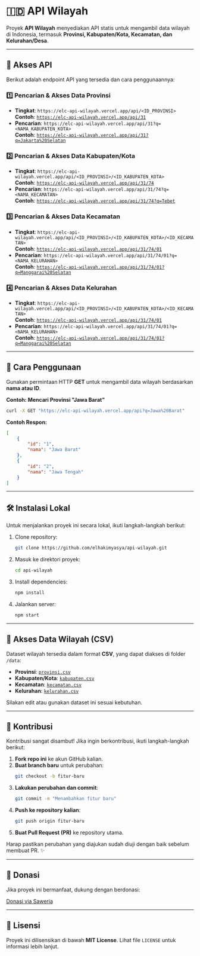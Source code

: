 # 🇮🇩 API Wilayah

Proyek **API Wilayah** menyediakan API statis untuk mengambil data wilayah di Indonesia, termasuk **Provinsi, Kabupaten/Kota, Kecamatan, dan Kelurahan/Desa**.

---

## 🚀 Akses API

Berikut adalah endpoint API yang tersedia dan cara penggunaannya:

### 1️⃣ Pencarian & Akses Data Provinsi

- **Tingkat**: `https://elc-api-wilayah.vercel.app/api/<ID_PROVINSI>`  
  **Contoh**: [`https://elc-api-wilayah.vercel.app/api/31`](https://elc-api-wilayah.vercel.app/api/31)
- **Pencarian**: `https://elc-api-wilayah.vercel.app/api/31?q=<NAMA_KABUPATEN_KOTA>`  
  **Contoh**: [`https://elc-api-wilayah.vercel.app/api/31?q=Jakarta%20Selatan`](https://elc-api-wilayah.vercel.app/api/31?q=Jakarta%20Selatan)

### 2️⃣ Pencarian & Akses Data Kabupaten/Kota

- **Tingkat**: `https://elc-api-wilayah.vercel.app/api/<ID_PROVINSI>/<ID_KABUPATEN_KOTA>`  
  **Contoh**: [`https://elc-api-wilayah.vercel.app/api/31/74`](https://elc-api-wilayah.vercel.app/api/31/74)
- **Pencarian**: `https://elc-api-wilayah.vercel.app/api/31/74?q=<NAMA_KECAMATAN>`  
  **Contoh**: [`https://elc-api-wilayah.vercel.app/api/31/74?q=Tebet`](https://elc-api-wilayah.vercel.app/api/31/74?q=Tebet)

### 3️⃣ Pencarian & Akses Data Kecamatan

- **Tingkat**: `https://elc-api-wilayah.vercel.app/api/<ID_PROVINSI>/<ID_KABUPATEN_KOTA>/<ID_KECAMATAN>`  
  **Contoh**: [`https://elc-api-wilayah.vercel.app/api/31/74/01`](https://elc-api-wilayah.vercel.app/api/31/74/01)
- **Pencarian**: `https://elc-api-wilayah.vercel.app/api/31/74/01?q=<NAMA_KELURAHAN>`  
  **Contoh**: [`https://elc-api-wilayah.vercel.app/api/31/74/01?q=Manggarai%20Selatan`](https://elc-api-wilayah.vercel.app/api/31/74/01?q=Manggarai%20Selatan)

### 4️⃣ Pencarian & Akses Data Kelurahan

- **Tingkat**: `https://elc-api-wilayah.vercel.app/api/<ID_PROVINSI>/<ID_KABUPATEN_KOTA>/<ID_KECAMATAN>`  
  **Contoh**: [`https://elc-api-wilayah.vercel.app/api/31/74/01`](https://elc-api-wilayah.vercel.app/api/31/74/01)
- **Pencarian**: `https://elc-api-wilayah.vercel.app/api/31/74/01?q=<NAMA_KELURAHAN>`  
  **Contoh**: [`https://elc-api-wilayah.vercel.app/api/31/74/01?q=Manggarai%20Selatan`](https://elc-api-wilayah.vercel.app/api/31/74/01?q=Manggarai%20Selatan)

---

## 📖 Cara Penggunaan

Gunakan permintaan HTTP **GET** untuk mengambil data wilayah berdasarkan **nama atau ID**.

**Contoh: Mencari Provinsi "Jawa Barat"**
```sh
curl -X GET "https://elc-api-wilayah.vercel.app/api?q=Jawa%20Barat"
```

**Contoh Respon:**
```json
[
    {
        "id": "1",
        "nama": "Jawa Barat"
    },
    {
        "id": "2",
        "nama": "Jawa Tengah"
    }
]
```

---

## 🛠️ Instalasi Lokal

Untuk menjalankan proyek ini secara lokal, ikuti langkah-langkah berikut:

1. Clone repository:
    ```sh
    git clone https://github.com/elhakimyasya/api-wilayah.git
    ```
2. Masuk ke direktori proyek:
    ```sh
    cd api-wilayah
    ```
3. Install dependencies:
    ```sh
    npm install
    ```
4. Jalankan server:
    ```sh
    npm start
    ```

---

## 📂 Akses Data Wilayah (CSV)

Dataset wilayah tersedia dalam format **CSV**, yang dapat diakses di folder `/data`:

- **Provinsi**: [`provinsi.csv`](data/provinsi.csv)
- **Kabupaten/Kota**: [`kabupaten.csv`](data/kabupaten.csv)
- **Kecamatan**: [`kecamatan.csv`](data/kecamatan.csv)
- **Kelurahan**: [`kelurahan.csv`](data/kelurahan.csv)

Silakan edit atau gunakan dataset ini sesuai kebutuhan.

---

## 🤝 Kontribusi

Kontribusi sangat disambut! Jika ingin berkontribusi, ikuti langkah-langkah berikut:

1. **Fork repo ini** ke akun GitHub kalian.
2. **Buat branch baru** untuk perubahan:
   ```sh
   git checkout -b fitur-baru
   ```
3. **Lakukan perubahan dan commit**:
   ```sh
   git commit -m "Menambahkan fitur baru"
   ```
4. **Push ke repository kalian**:
   ```sh
   git push origin fitur-baru
   ```
5. **Buat Pull Request (PR)** ke repository utama.

Harap pastikan perubahan yang diajukan sudah diuji dengan baik sebelum membuat PR. ✨

---

## 💖 Donasi

Jika proyek ini bermanfaat, dukung dengan berdonasi:

[Donasi via Saweria](https://saweria.co/yasyaelhakim)

---

## 📜 Lisensi

Proyek ini dilisensikan di bawah **MIT License**. Lihat file `LICENSE` untuk informasi lebih lanjut.

